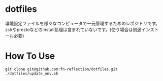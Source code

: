 # dotfiles
環境設定ファイルを様々なコンピュータで一元管理するためのレポジトリです。  
zshやpreztoなどのinstall処理は含まれていないです。(使う場合は別途インストール必要)

# How To Use
```
git clone git@github.com:fn-reflection/dotfiles.git
./dotfiles/update_env.sh
```
